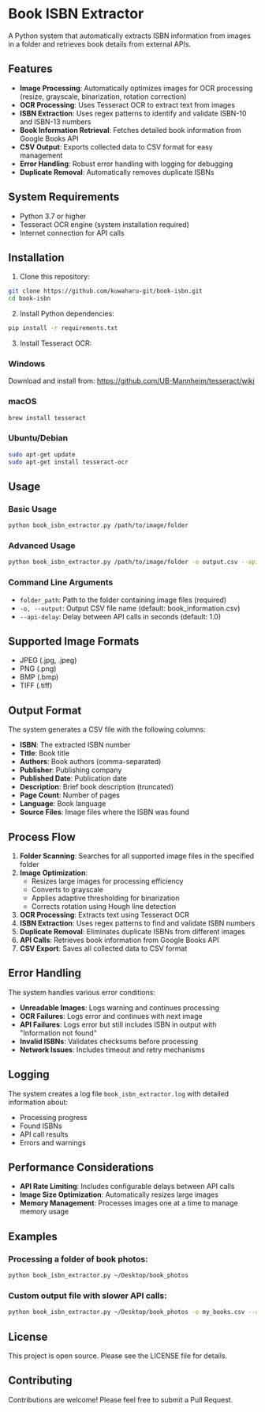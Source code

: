 # Book ISBN Extractor

A Python system that automatically extracts ISBN information from images in a folder and retrieves book details from external APIs.

## Features

- **Image Processing**: Automatically optimizes images for OCR processing (resize, grayscale, binarization, rotation correction)
- **OCR Processing**: Uses Tesseract OCR to extract text from images
- **ISBN Extraction**: Uses regex patterns to identify and validate ISBN-10 and ISBN-13 numbers
- **Book Information Retrieval**: Fetches detailed book information from Google Books API
- **CSV Output**: Exports collected data to CSV format for easy management
- **Error Handling**: Robust error handling with logging for debugging
- **Duplicate Removal**: Automatically removes duplicate ISBNs

## System Requirements

- Python 3.7 or higher
- Tesseract OCR engine (system installation required)
- Internet connection for API calls

## Installation

1. Clone this repository:
```bash
git clone https://github.com/kuwaharu-git/book-isbn.git
cd book-isbn
```

2. Install Python dependencies:
```bash
pip install -r requirements.txt
```

3. Install Tesseract OCR:

### Windows
Download and install from: https://github.com/UB-Mannheim/tesseract/wiki

### macOS
```bash
brew install tesseract
```

### Ubuntu/Debian
```bash
sudo apt-get update
sudo apt-get install tesseract-ocr
```

## Usage

### Basic Usage

```bash
python book_isbn_extractor.py /path/to/image/folder
```

### Advanced Usage

```bash
python book_isbn_extractor.py /path/to/image/folder -o output.csv --api-delay 1.5
```

### Command Line Arguments

- `folder_path`: Path to the folder containing image files (required)
- `-o, --output`: Output CSV file name (default: book_information.csv)
- `--api-delay`: Delay between API calls in seconds (default: 1.0)

## Supported Image Formats

- JPEG (.jpg, .jpeg)
- PNG (.png)
- BMP (.bmp)
- TIFF (.tiff)

## Output Format

The system generates a CSV file with the following columns:

- **ISBN**: The extracted ISBN number
- **Title**: Book title
- **Authors**: Book authors (comma-separated)
- **Publisher**: Publishing company
- **Published Date**: Publication date
- **Description**: Brief book description (truncated)
- **Page Count**: Number of pages
- **Language**: Book language
- **Source Files**: Image files where the ISBN was found

## Process Flow

1. **Folder Scanning**: Searches for all supported image files in the specified folder
2. **Image Optimization**: 
   - Resizes large images for processing efficiency
   - Converts to grayscale
   - Applies adaptive thresholding for binarization
   - Corrects rotation using Hough line detection
3. **OCR Processing**: Extracts text using Tesseract OCR
4. **ISBN Extraction**: Uses regex patterns to find and validate ISBN numbers
5. **Duplicate Removal**: Eliminates duplicate ISBNs from different images
6. **API Calls**: Retrieves book information from Google Books API
7. **CSV Export**: Saves all collected data to CSV format

## Error Handling

The system handles various error conditions:

- **Unreadable Images**: Logs warning and continues processing
- **OCR Failures**: Logs error and continues with next image
- **API Failures**: Logs error but still includes ISBN in output with "Information not found"
- **Invalid ISBNs**: Validates checksums before processing
- **Network Issues**: Includes timeout and retry mechanisms

## Logging

The system creates a log file `book_isbn_extractor.log` with detailed information about:
- Processing progress
- Found ISBNs
- API call results
- Errors and warnings

## Performance Considerations

- **API Rate Limiting**: Includes configurable delays between API calls
- **Image Size Optimization**: Automatically resizes large images
- **Memory Management**: Processes images one at a time to manage memory usage

## Examples

### Processing a folder of book photos:
```bash
python book_isbn_extractor.py ~/Desktop/book_photos
```

### Custom output file with slower API calls:
```bash
python book_isbn_extractor.py ~/Desktop/book_photos -o my_books.csv --api-delay 2.0
```

## License

This project is open source. Please see the LICENSE file for details.

## Contributing

Contributions are welcome! Please feel free to submit a Pull Request.
